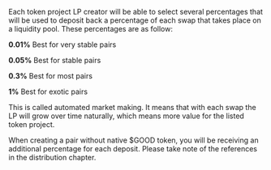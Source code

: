 Each token project LP creator will be able to select several percentages that will be used to deposit back a percentage of each swap that takes place on a liquidity pool. These percentages are as follow:

**0.01%**
Best for very stable pairs

**0.05%**
Best for stable pairs

**0.3%**
Best for most pairs

**1%**
Best for exotic pairs

This is called automated market making. It means that with each swap the LP will grow over time naturally, which means more value for the listed token project.

When creating a pair without native $GOOD token, you will be receiving an additional percentage for each deposit. Please take note of the references in the distribution chapter.
